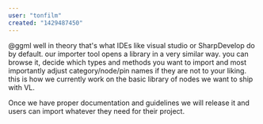 ```yaml
---
user: "tonfilm"
created: "1429487450"
---
```


@ggml well in theory that's what IDEs like visual studio or SharpDevelop do by default. our importer tool opens a library in a very similar way. you can browse it, decide which types and methods you want to import and most importantly adjust category/node/pin names if they are not to your liking. this is how we currently work on the basic library of nodes we want to ship with VL.

Once we have proper documentation and guidelines we will release it and users can import whatever they need for their project.
